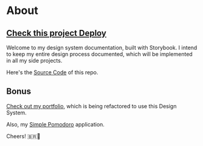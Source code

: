 # About

## [Check this project Deploy](https://nekelpatrick.github.io/nekeldev-design-system/?path=/story/home--page)

Welcome to my design system documentation, built with Storybook. I intend to keep my entire design process documented, which will be implemented in all my side projects.

Here's the [Source Code](https://github.com/nekelpatrick/nekeldev-design-system) of this repo.

## Bonus

[Check out my portfolio](https://patrick-nekel.vercel.app/), which is being refactored to use this Design System.

Also, my [Simple Pomodoro](https://simple-pomodoro-nekel.vercel.app/) application.

Cheers! 🇧🇷😬
